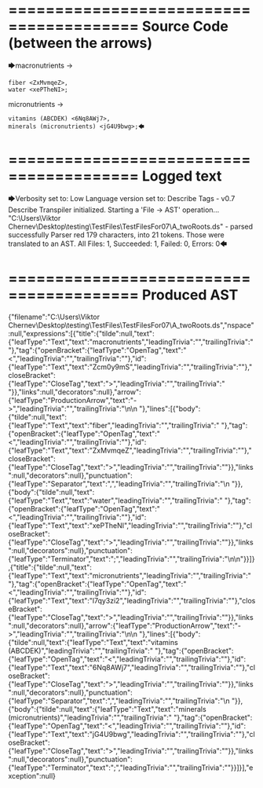 ========================================
Source Code (between the arrows)
========================================

🡆macronutrients <Zcm0y9mS> ->

    fiber <ZxMvmqeZ>,
    water <xePTheNI>;

micronutrients <l7qy3zi2>->

    vitamins (ABCDEK) <6Nq8AWj7>,
    minerals (micronutrients) <jG4U9bwg>;🡄

========================================
Logged text
========================================

🡆Verbosity set to: Low
Language version set to: Describe Tags - v0.7
Describe Transpiler initialized.
Starting a 'File -> AST' operation...
"C:\Users\Viktor Chernev\Desktop\testing\TestFiles\TestFilesFor07\A_twoRoots.ds" - parsed successfully
Parser red 179 characters, into 21 tokens.
Those were translated to an AST.
All Files: 1, Succeeded: 1, Failed: 0, Errors: 0🡄

========================================
Produced AST
========================================

{"filename":"C:\\Users\\Viktor Chernev\\Desktop\\testing\\TestFiles\\TestFilesFor07\\A_twoRoots.ds","nspace":null,"expressions":[{"title":{"tilde":null,"text":{"leafType":"Text","text":"macronutrients","leadingTrivia":"","trailingTrivia":" "},"tag":{"openBracket":{"leafType":"OpenTag","text":"<","leadingTrivia":"","trailingTrivia":""},"id":{"leafType":"Text","text":"Zcm0y9mS","leadingTrivia":"","trailingTrivia":""},"closeBracket":{"leafType":"CloseTag","text":">","leadingTrivia":"","trailingTrivia":" "}},"links":null,"decorators":null},"arrow":{"leafType":"ProductionArrow","text":"->","leadingTrivia":"","trailingTrivia":"\n\n    "},"lines":[{"body":{"tilde":null,"text":{"leafType":"Text","text":"fiber","leadingTrivia":"","trailingTrivia":" "},"tag":{"openBracket":{"leafType":"OpenTag","text":"<","leadingTrivia":"","trailingTrivia":""},"id":{"leafType":"Text","text":"ZxMvmqeZ","leadingTrivia":"","trailingTrivia":""},"closeBracket":{"leafType":"CloseTag","text":">","leadingTrivia":"","trailingTrivia":""}},"links":null,"decorators":null},"punctuation":{"leafType":"Separator","text":",","leadingTrivia":"","trailingTrivia":"\n    "}},{"body":{"tilde":null,"text":{"leafType":"Text","text":"water","leadingTrivia":"","trailingTrivia":" "},"tag":{"openBracket":{"leafType":"OpenTag","text":"<","leadingTrivia":"","trailingTrivia":""},"id":{"leafType":"Text","text":"xePTheNI","leadingTrivia":"","trailingTrivia":""},"closeBracket":{"leafType":"CloseTag","text":">","leadingTrivia":"","trailingTrivia":""}},"links":null,"decorators":null},"punctuation":{"leafType":"Terminator","text":";","leadingTrivia":"","trailingTrivia":"\n\n"}}]},{"title":{"tilde":null,"text":{"leafType":"Text","text":"micronutrients","leadingTrivia":"","trailingTrivia":" "},"tag":{"openBracket":{"leafType":"OpenTag","text":"<","leadingTrivia":"","trailingTrivia":""},"id":{"leafType":"Text","text":"l7qy3zi2","leadingTrivia":"","trailingTrivia":""},"closeBracket":{"leafType":"CloseTag","text":">","leadingTrivia":"","trailingTrivia":""}},"links":null,"decorators":null},"arrow":{"leafType":"ProductionArrow","text":"->","leadingTrivia":"","trailingTrivia":"\n\n    "},"lines":[{"body":{"tilde":null,"text":{"leafType":"Text","text":"vitamins (ABCDEK)","leadingTrivia":"","trailingTrivia":" "},"tag":{"openBracket":{"leafType":"OpenTag","text":"<","leadingTrivia":"","trailingTrivia":""},"id":{"leafType":"Text","text":"6Nq8AWj7","leadingTrivia":"","trailingTrivia":""},"closeBracket":{"leafType":"CloseTag","text":">","leadingTrivia":"","trailingTrivia":""}},"links":null,"decorators":null},"punctuation":{"leafType":"Separator","text":",","leadingTrivia":"","trailingTrivia":"\n    "}},{"body":{"tilde":null,"text":{"leafType":"Text","text":"minerals (micronutrients)","leadingTrivia":"","trailingTrivia":" "},"tag":{"openBracket":{"leafType":"OpenTag","text":"<","leadingTrivia":"","trailingTrivia":""},"id":{"leafType":"Text","text":"jG4U9bwg","leadingTrivia":"","trailingTrivia":""},"closeBracket":{"leafType":"CloseTag","text":">","leadingTrivia":"","trailingTrivia":""}},"links":null,"decorators":null},"punctuation":{"leafType":"Terminator","text":";","leadingTrivia":"","trailingTrivia":""}}]}],"exception":null}
